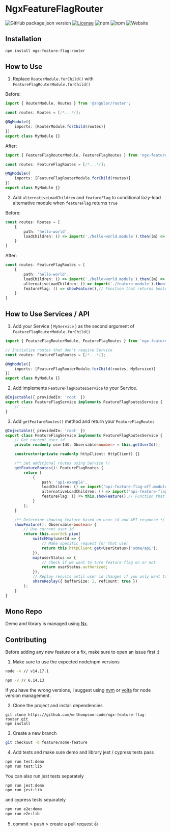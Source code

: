 # NgxFeatureFlagRouter
![GitHub package.json version](https://img.shields.io/github/package-json/v/m-thompson-code/ngx-feature-flag-router)
[![License](https://img.shields.io/badge/license-MIT-green)](./LICENSE)
![npm](https://img.shields.io/npm/dt/ngx-feature-flag-router)
![npm](https://img.shields.io/npm/dw/ngx-feature-flag-router)
![Website](https://img.shields.io/website?down_color=red&down_message=offline&label=demo&up_color=green&up_message=online&url=https%3A%2F%2Fm-thompson-code.github.io%2Fngx-feature-flag-router%2F)

## Installation

```bash
npm install ngx-feature-flag-router
```

## How to Use

1. Replace `RouterModule.forChild()` with `FeatureFlagRouterModule.forChild()`

Before:

```typescript
import { RouterModule, Routes } from '@angular/router';

const routes: Routes = [/*...*/];

@NgModule({
    imports: [RouterModule.forChild(routes)]
})
export class MyModule {}
```

After: 

```typescript
import { FeatureFlagRouterModule, FeatureFlagRoutes } from 'ngx-feature-flag-router';

const routes: FeatureFlagRoutes = [/*...*/];

@NgModule({
    imports: [FeatureFlagRouterModule.forChild(routes)]
})
export class MyModule {}
```

2. Add `alternativeLoadChildren` and `featureFlag` to conditional lazy-load alternative module when `featureFlag` returns `true`

Before:


```typescript
const routes: Routes = [
    {
        path: 'hello-world',
        loadChildren: () => import('./hello-world.module').then((m) => m.HelloWorldModule),
    }
]
```


After:
```typescript
const routes: FeatureFlagRoutes = [
    {
        path: 'hello-world',
        loadChildren: () => import('./hello-world.module').then((m) => m.HelloWorldModule),
        alternativeLoadChildren: () => import('./feature.module').then((m) => m.FeatureModule),
        featureFlag: () => showFeature(),// Function that returns boolean
    }
]
```

## How to Use Services / API

1. Add your Service ( `MyService` ) as the second argument of `FeatureFlagRouterModule.forChild()`

```typescript
import { FeatureFlagRouterModule, FeatureFlagRoutes } from 'ngx-feature-flag-router';

// Initialize routes that don't require Service
const routes: FeatureFlagRoutes = [/*...*/];

@NgModule({
    imports: [FeatureFlagRouterModule.forChild(routes, MyService)]
})
export class MyModule {}
```

2. Add implements `FeatureFlagRoutesService` to your Service.

```typescript
@Injectable({ providedIn: 'root' })
export class FeatureFlagService implements FeatureFlagRoutesService {
    // ...
}
```

3. Add `getFeatureRoutes()` method and return your `FeatureFlagRoutes`

```typescript
@Injectable({ providedIn: 'root' })
export class FeatureFlagService implements FeatureFlagRoutesService {
    // Get current user id
    private readonly userId$: Observable<number> = this.getUserId();

    constructor(private readonly httpClient: HttpClient) {}

    /** Set additional routes using Service */
    getFeatureRoutes(): FeatureFlagRoutes {
        return [
            {
                path: 'api-example',
                loadChildren: () => import('api-feature-flag-off.module').then((m) => m.ApiFeatureFlagOffModule),
                alternativeLoadChildren: () => import('api-feature-flag-on.module').then((m) => m.ApiFeatureFlagOnModule),
                featureFlag: () => this.showFeature(),// Function that returns Observable<boolean>
            }
        ];
    }

    /** Determine showing feature based on user id and API response */
    showFeature(): Observable<boolean> {
        // Use current user id
        return this.userId$.pipe(
            switchMap(userId => {
                // Make specific request for that user
                return this.httpClient.get<UserStatus>('some/api');
            }),
            map(userStatus => {
                // Check if we want to turn feature flag on or not
                return userStatus.authorized;
            }),
            // Replay results until user id changes if you only want to make the api request once
            shareReplay({ bufferSize: 1, refCount: true })
        );
    }
}
```

## Mono Repo

Demo and library is managed using [Nx](https://nx.dev).

## Contributing

Before adding any new feature or a fix, make sure to open an issue first :)

1. Make sure to use the expected node/npm versions

```bash
node -v // v14.17.1
```

```bash
npm -v // 6.14.13
```

If you have the wrong versions, I suggest using [nvm](https://github.com/nvm-sh/nvm#installing-and-updating) or [volta](https://docs.volta.sh/guide/getting-started) for node version management.

2. Clone the project and install dependencies

```
git clone https://github.com/m-thompson-code/ngx-feature-flag-router.git
npm install
```

3. Create a new branch

```bash
git checkout -b feature/some-feature
```

4. Add tests and make sure demo and library jest / cypress tests pass

```bash
npm run test:demo
npm run test:lib
```

You can also run jest tests separately

```bash
npm run jest:demo
npm run jest:lib
```

and cypress tests separately

```bash
npm run e2e:demo
npm run e2e:lib
```

5. commit > push > create a pull request 👍
